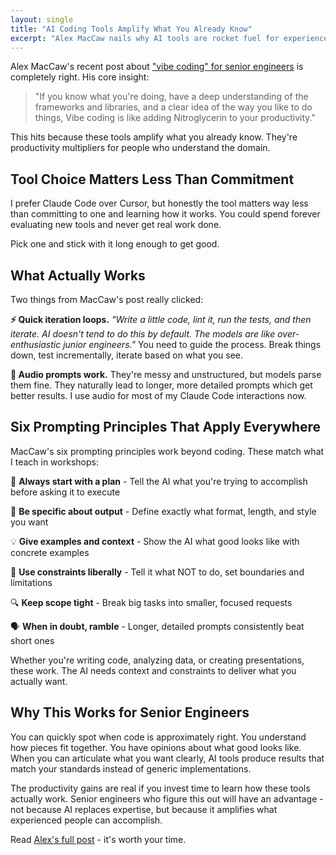 ```yaml
---
layout: single
title: "AI Coding Tools Amplify What You Already Know"
excerpt: "Alex MacCaw nails why AI tools are rocket fuel for experienced engineers - plus the six prompting principles that work beyond coding."
---
```


Alex MacCaw's recent post about ["vibe coding" for senior engineers](https://blog.alexmaccaw.com/how-to-vibe-code-as-a-senior-engineer/) is completely right. His core insight:

> "If you know what you're doing, have a deep understanding of the frameworks and libraries, and a clear idea of the way you like to do things, Vibe coding is like adding Nitroglycerin to your productivity."

This hits because these tools amplify what you already know. They're productivity multipliers for people who understand the domain.

## Tool Choice Matters Less Than Commitment

I prefer Claude Code over Cursor, but honestly the tool matters way less than committing to one and learning how it works. You could spend forever evaluating new tools and never get real work done.

Pick one and stick with it long enough to get good.

## What Actually Works

Two things from MacCaw's post really clicked:

**⚡ Quick iteration loops.** *"Write a little code, lint it, run the tests, and then iterate. AI doesn't tend to do this by default. The models are like over-enthusiastic junior engineers."* You need to guide the process. Break things down, test incrementally, iterate based on what you see.

**🎤 Audio prompts work.** They're messy and unstructured, but models parse them fine. They naturally lead to longer, more detailed prompts which get better results. I use audio for most of my Claude Code interactions now.

## Six Prompting Principles That Apply Everywhere

MacCaw's six prompting principles work beyond coding. These match what I teach in workshops:

🎯 **Always start with a plan** - Tell the AI what you're trying to accomplish before asking it to execute

📝 **Be specific about output** - Define exactly what format, length, and style you want

💡 **Give examples and context** - Show the AI what good looks like with concrete examples

🚧 **Use constraints liberally** - Tell it what NOT to do, set boundaries and limitations

🔍 **Keep scope tight** - Break big tasks into smaller, focused requests

🗣️ **When in doubt, ramble** - Longer, detailed prompts consistently beat short ones

Whether you're writing code, analyzing data, or creating presentations, these work. The AI needs context and constraints to deliver what you actually want.

## Why This Works for Senior Engineers

You can quickly spot when code is approximately right. You understand how pieces fit together. You have opinions about what good looks like. When you can articulate what you want clearly, AI tools produce results that match your standards instead of generic implementations.

The productivity gains are real if you invest time to learn how these tools actually work. Senior engineers who figure this out will have an advantage - not because AI replaces expertise, but because it amplifies what experienced people can accomplish.

Read [Alex's full post](https://blog.alexmaccaw.com/how-to-vibe-code-as-a-senior-engineer/) - it's worth your time.